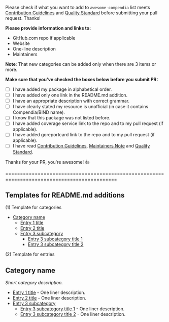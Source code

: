 Please check if what you want to add to `awesome-compendia` list meets [Contribution Guidelines](https://github.com/Bx64/awesome-compendia/blob/master/CONTRIBUTING.md#contribution-guidelines) and [Quality Standard](https://github.com/Bx64/awesome-compendia/blob/master/CONTRIBUTING.md#quality-standard) before submitting your pull request. Thanks!

**Please provide information and links to:**

- GitHub.com repo if applicable
- Website
- One-line description
- Maintainers

**Note**: That new categories can be added only when there are 3 items or more.

**Make sure that you've checked the boxes below before you submit PR:**
- [ ] I have added my package in alphabetical order.
- [ ] I have added only one link in the README.md addition.
- [ ] I have an appropriate description with correct grammar.
- [ ] I have clearly stated my resource is unofficial (in case it contains Compendia/BIND name).
- [ ] I know that this package was not listed before.
- [ ] I have added coverage service link to the repo and to my pull request (if applicable).
- [ ] I have added goreportcard link to the repo and to my pull request (if applicable).
- [ ] I have read [Contribution Guidelines](https://github.com/Bx64/awesome-compendia/blob/master/CONTRIBUTING.md#contribution-guidelines), [Maintainers Note](https://github.com/Bx64/awesome-compendia/blob/master/CONTRIBUTING.md#maintainers) and [Quality Standard](https://github.com/Bx64/awesome-compendia/blob/master/CONTRIBUTING.md#quality-standard).

Thanks for your PR, you're awesome! :+1:

============================================================================================

## Templates for README.md additions

(1) Template for categories
- [Category name](#category-name)
    - [Entry 1 title](#entry-1-title)
    - [Entry 2 title](#entry-2-title)
    - [Entry 3 subcategory](#entry-3-subcategory)
        - [Entry 3 subcategory title 1](#entry-3-subtitle-1)
        - [Entry 3 subcategory title 2](#entry-3-subtitle-2)

(2) Template for entries
## Category name

*Short category description.*

* [Entry 1 title](link-to-website) - One liner description.
* [Entry 2 title](link-to-website) - One liner description.
* [Entry 3 subcategory](#entry-3-subcategory)
    * [Entry 3 subcategory title 1](link-to-website) - One liner description.
    * [Entry 3 subcategory title 2](link-to-website) - One liner description.
